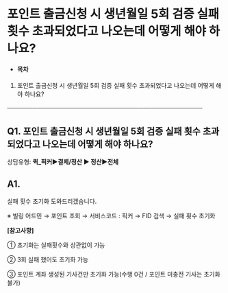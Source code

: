 # 포인트 출금신청 시 생년월일 5회 검증 실패 횟수 초과되었다고 나오는데 어떻게 해야 하나요?

* #### **목차**

1. 포인트 출금신청 시 생년월일 5회 검증 실패 횟수 초과되었다고 나오는데 어떻게 해야 하나요?

──────────────────────────────────────────────

**Q1. 포인트 출금신청 시 생년월일 5회 검증 실패 횟수 초과되었다고 나오는데 어떻게 해야 하나요?**
-----------------------------------------------------------

상담유형: **퀵\_픽커▶결제/정산 ▶ 정산▶전체**

**A1.**
-------

실패 횟수 초기화 도와드리겠습니다.

※ 빌링 어드민 → 포인트 조회 → 서비스코드 : 픽커 → FID 검색 → 실패 횟수 초기화

**[참고사항]**

① 초기화는 실패횟수와 상관없이 가능

② 3회 실패 했어도 초기화 가능 

③ 포인트 계좌 생성된 기사건만 초기화 가능(수행 0건 / 포인트 미충전 기사는 초기화 불가)